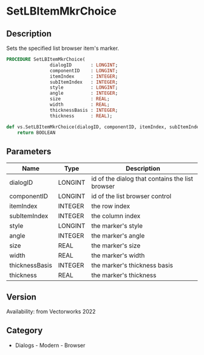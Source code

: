 # SetLBItemMkrChoice

## Description
Sets the specified list browser item's marker.

```pascal
PROCEDURE SetLBItemMkrChoice(
				dialogID       : LONGINT;
				componentID    : LONGINT;
				itemIndex      : INTEGER;
				subItemIndex   : INTEGER;
				style          : LONGINT;
				angle          : INTEGER;
				size           : REAL;
				width          : REAL;
				thicknessBasis : INTEGER;
				thickness      : REAL);
```

```python
def vs.SetLBItemMkrChoice(dialogID, componentID, itemIndex, subItemIndex, style, angle, size, width, thicknessBasis, thickness):
    return BOOLEAN
```

## Parameters
|Name|Type|Description|
|---|---|---|
|dialogID|LONGINT|id of the dialog that contains the list browser|
|componentID|LONGINT|id of the list browser control|
|itemIndex|INTEGER|the row index|
|subItemIndex|INTEGER|the column index|
|style|LONGINT|the marker's style|
|angle|INTEGER|the marker's angle|
|size|REAL|the marker's size|
|width|REAL|the marker's width|
|thicknessBasis|INTEGER|the marker's thickness basis|
|thickness|REAL|the marker's thickness|

## Version
Availability: from Vectorworks 2022

## Category
* Dialogs - Modern - Browser

